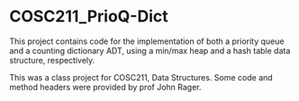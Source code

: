 # COSC211_PrioQ-Dict
This project contains code for the implementation of both a priority queue and a counting dictionary ADT, using a min/max heap and a hash table data structure, respectively.

This was a class project for COSC211, Data Structures. Some code and method headers were provided by prof John Rager.
